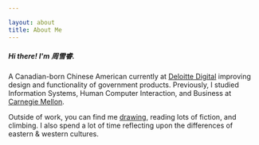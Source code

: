 ```yaml
---

layout: about
title: About Me
---
```



##### Hi there! I'm 周雪睿.

A Canadian-born Chinese American currently at [Deloitte Digital](https://www.deloittedigital.com) improving design and functionality of government products. Previously, I studied Information Systems, Human Computer Interaction, and Business at [Carnegie Mellon](https://www.cmu.edu).

Outside of work, you can find me [drawing](https://www.instagram.com/shur.png), reading lots of fiction, and climbing. I also spend a lot of time reflecting upon the differences of eastern & western cultures.

